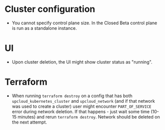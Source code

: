 # Cluster configuration

- You cannot specify control plane size. In the Closed Beta control plane is run as a standalone instance.

# UI

- Upon cluster deletion, the UI might show cluster status as "running".

# Terraform

- When running `terraform destroy` on a config that has both `upcloud_kubernetes_cluster` and `upcloud_network` (and if that network was used to create a cluster) user might encounter `PART_OF_SERVICE` error during network deletion. If that happens - just wait some time (10-15 minutes) and rerun `terraform destroy`. Network should be deleted on the next attempt.
